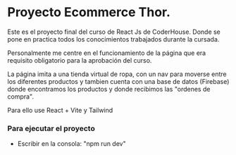 # Proyecto Ecommerce Thor.

<p> Este es el proyecto final del curso de React Js de CoderHouse. Donde se pone en practica todos los conocimientos trabajados durante la cursada. </p>

Personalmente me centre en el funcionamiento de la página que era requisito obligatorio para la aprobación del curso.

La página imita a una tienda virtual de ropa, con un nav para moverse entre los diferentes productos y tambien cuenta con una base de datos (Firebase) donde encontramos los productos y donde recibimos las "ordenes de compra".

Para ello use React + Vite y Tailwind

<h3> Para ejecutar el proyecto </h3>

- Escribir en la consola: "npm run dev"